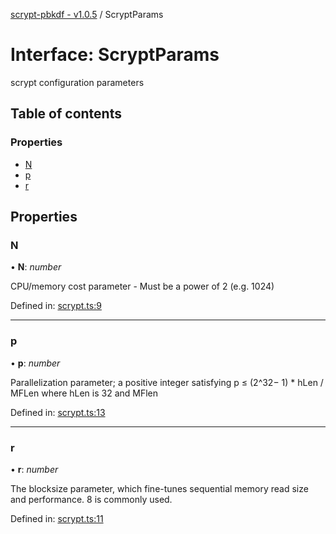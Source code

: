 [scrypt-pbkdf - v1.0.5](../API.md) / ScryptParams

# Interface: ScryptParams

scrypt configuration parameters

## Table of contents

### Properties

- [N](scryptparams.md#n)
- [p](scryptparams.md#p)
- [r](scryptparams.md#r)

## Properties

### N

• **N**: *number*

CPU/memory cost parameter - Must be a power of 2 (e.g. 1024)

Defined in: [scrypt.ts:9](https://github.com/juanelas/scrypt-bigint/blob/042cd4c/src/ts/scrypt.ts#L9)

___

### p

• **p**: *number*

Parallelization parameter; a positive integer satisfying p ≤ (2^32− 1) * hLen / MFLen where hLen is 32 and MFlen

Defined in: [scrypt.ts:13](https://github.com/juanelas/scrypt-bigint/blob/042cd4c/src/ts/scrypt.ts#L13)

___

### r

• **r**: *number*

The blocksize parameter, which fine-tunes sequential memory read size and performance. 8 is commonly used.

Defined in: [scrypt.ts:11](https://github.com/juanelas/scrypt-bigint/blob/042cd4c/src/ts/scrypt.ts#L11)
